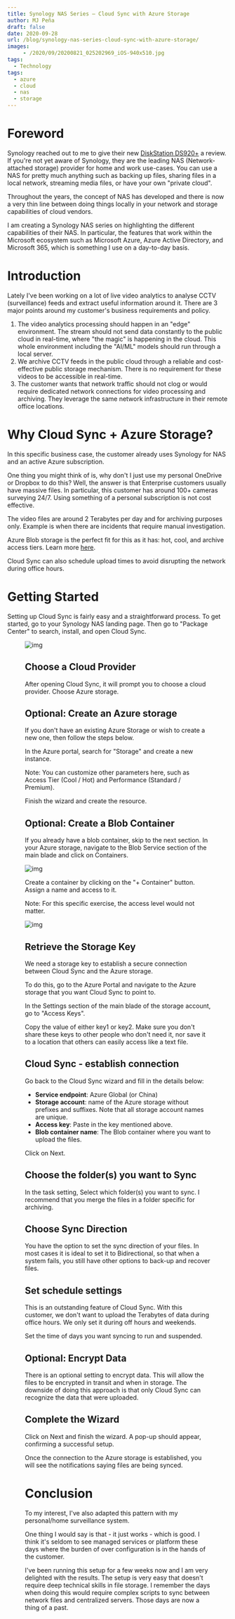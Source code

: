 ```yaml
---
title: Synology NAS Series – Cloud Sync with Azure Storage
author: MJ Peña
draft: false
date: 2020-09-28
url: /blog/synology-nas-series-cloud-sync-with-azure-storage/
images: 
     - /2020/09/20200821_025202969_iOS-940x510.jpg
tags:
  - Technology
tags:
  - azure
  - cloud
  - nas
  - storage
---
```


# Foreword

Synology reached out to me to give their new <a href="https://www.synology.com/en-us/products/DS920+" target="_blank" rel="noreferrer noopener">DiskStation&nbsp;DS920+</a> a review. If you're not yet aware of Synology, they are the leading NAS (Network-attached storage) provider for home and work use-cases. You can use a NAS for pretty much anything such as backing up files, sharing files in a local network, streaming media files, or have your own "private cloud".

Throughout the years, the concept of NAS has developed and there is now a very thin line between doing things locally in your network and storage capabilities of cloud vendors.

I am creating a Synology NAS series on highlighting the different capabilities of their NAS. In particular, the features that work within the Microsoft ecosystem such as Microsoft Azure, Azure Active Directory, and Microsoft 365, which is something I use on a day-to-day basis.

# Introduction

Lately I've been working on a lot of live video analytics to analyse CCTV (surveillance) feeds and extract useful information around it. There are 3 major points around my customer's business requirements and policy.

1. The video analytics processing should happen in an "edge" environment. The stream should not send data constantly to the public cloud in real-time, where "the magic" is happening in the cloud. This whole environment including the "AI/ML" models should run through a local server.
2. We archive CCTV feeds in the public cloud through a reliable and cost-effective public storage mechanism. There is no requirement for these videos to be accessible in real-time.
3. The customer wants that network traffic should not clog or would require dedicated network connections for video processing and archiving. They leverage the same network infrastructure in their remote office locations.

# Why Cloud Sync + Azure Storage?

In this specific business case, the customer already uses Synology for NAS and an active Azure subscription.

One thing you might think of is, why don't I just use my personal OneDrive or Dropbox to do this? Well, the answer is that Enterprise customers usually have massive files. In particular, this customer has around 100+ cameras surveying 24/7. Using something of a personal subscription is not cost effective.

The video files are around 2 Terabytes per day and for archiving purposes only. Example is when there are incidents that require manual investigation.

Azure Blob storage is the perfect fit for this as it has: hot, cool, and archive access tiers. Learn more <a rel="noreferrer noopener" href="https://docs.microsoft.com/en-gb/azure/storage/blobs/storage-blob-storage-tiers?tabs=azure-portal" target="_blank">here</a>.

Cloud Sync can also schedule upload times to avoid disrupting the network during office hours.

# Getting Started

Setting up Cloud Sync is fairly easy and a straightforward process. To get started, go to your Synology NAS landing page. Then go to "Package Center" to search, install, and open Cloud Sync.<figure class="wp-block-image size-large">

![img](/2020/09/Package-Center-1024x558.png)

## Choose a Cloud Provider

After opening Cloud Sync, it will prompt you to choose a cloud provider. Choose Azure storage.

## Optional: Create an Azure storage

If you don't have an existing Azure Storage or wish to create a new one, then follow the steps below.

In the Azure portal, search for "Storage" and create a new instance.

Note: You can customize other parameters here, such as Access Tier (Cool / Hot) and Performance (Standard / Premium).

Finish the wizard and create the resource.

## Optional: Create a Blob Container

If you already have a blob container, skip to the next section. In your Azure storage, navigate to the Blob Service section of the main blade and click on Containers.

![img](/2020/09/image-1.png)

Create a container by clicking on the "+ Container" button. Assign a name and access to it.

Note: For this specific exercise, the access level would not matter.

![img](/2020/09/image-2-1024x492.png)

## Retrieve the Storage Key

We need a storage key to establish a secure connection between Cloud Sync and the Azure storage.

To do this, go to the Azure Portal and navigate to the Azure storage that you want Cloud Sync to point to.

In the Settings section of the main blade of the storage account, go to "Access Keys".

Copy the value of either key1 or key2. Make sure you don't share these keys to other people who don't need it, nor save it to a location that others can easily access like a text file.

## Cloud Sync - establish connection

Go back to the Cloud Sync wizard and fill in the details below:

- **Service endpoint**: Azure Global (or China)
- **Storage account**: name of the Azure storage without prefixes and suffixes. Note that all storage account names are unique.
- **Access key**: Paste in the key mentioned above.
- **Blob container name**: The Blob container where you want to upload the files.

Click on Next.

## Choose the folder(s) you want to Sync

In the task setting, Select which folder(s) you want to sync. I recommend that you merge the files in a folder specific for archiving.

## Choose Sync Direction

You have the option to set the sync direction of your files. In most cases it is ideal to set it to Bidirectional, so that when a system fails, you still have other options to back-up and recover files.

## Set schedule settings

This is an outstanding feature of Cloud Sync. With this customer, we don't want to upload the Terabytes of data during office hours. We only set it during off hours and weekends.

Set the time of days you want syncing to run and suspended.

## Optional: Encrypt Data

There is an optional setting to encrypt data. This will allow the files to be encrypted in transit and when in storage. The downside of doing this approach is that only Cloud Sync can recognize the data that were uploaded.

## Complete the Wizard

Click on Next and finish the wizard. A pop-up should appear, confirming a successful setup.

Once the connection to the Azure storage is established, you will see the notifications saying files are being synced.

# Conclusion

To my interest, I've also adapted this pattern with my personal/home surveillance system.

One thing I would say is that - it just works - which is good. I think it's seldom to see managed services or platform these days where the burden of over configuration is in the hands of the customer.

I've been running this setup for a few weeks now and I am very delighted with the results. The setup is very easy that doesn't require deep technical skills in file storage. I remember the days when doing this would require complex scripts to sync between network files and centralized servers. Those days are now a thing of a past.
